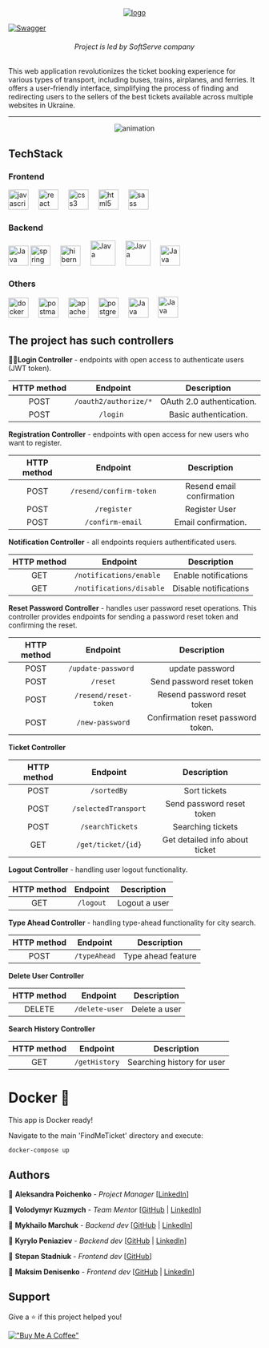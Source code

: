 <div align="center">
<a href="https://imgbb.com/"><img src="https://i.ibb.co/RBK67jt/logo.png" alt="logo" border="0"></a>
</div>

<a href = "https://app.swaggerhub.com/apis/MykhailoMarchuk/FindMETICKET/2">![Swagger](https://img.shields.io/badge/swagger-2.0.0-blue.svg?cacheSeconds=2592000)</a>
<h6 align="center">Project is led by SoftServe company</h6>
This web application revolutionizes the ticket booking experience for various types of transport, including buses,
trains, airplanes, and ferries. It offers a user-friendly interface, simplifying the process of finding and redirecting
users to the sellers of the best tickets available across multiple websites in Ukraine.

***

<div align="center">
<img src="src/main/resources/image/app.gif?raw=true" alt="animation">
</div>

## TechStack

<div>
<div>
<H3>Frontend</H3>
</div>
 <img src="https://skillicons.dev/icons?i=js" height="40" alt="javascript logo"  />
  <img width="12" />
  <img src="https://cdn.jsdelivr.net/gh/devicons/devicon/icons/react/react-original.svg" height="40" alt="react logo"  />
  <img width="12" />
 <img src="https://skillicons.dev/icons?i=css" height="40" alt="css3 logo"  />
  <img width="12" />
  <img src="https://skillicons.dev/icons?i=html" height="40" alt="html5 logo"  />
<img width="12" />
  <img src="https://skillicons.dev/icons?i=sass" height="40" alt="sass logo"  />
</div>

<div>
<div>
<H3>Backend</H3>
</div>
<img src="https://user-images.githubusercontent.com/25181517/117201156-9a724800-adec-11eb-9a9d-3cd0f67da4bc.png" alt="Java" width="40" height="40">
  <img src="https://skillicons.dev/icons?i=spring" height="40" alt="spring logo"  />
  <img width="12" />
<img src="https://skillicons.dev/icons?i=hibernate" height="40" alt="hibernate logo"  />
  <img width="12" />
<img src="https://user-images.githubusercontent.com/25181517/183892181-ad32b69e-3603-418c-b8e7-99e976c2a784.png" alt="Java" width="50" height="50">
 <img width="12" />
<img src="https://user-images.githubusercontent.com/25181517/117533873-484d4480-afef-11eb-9fad-67c8605e3592.png" alt="Java" width="50" height="">
 <img width="12" />
<img src="https://user-images.githubusercontent.com/25181517/192107858-fe19f043-c502-4009-8c47-476fc89718ad.png" alt="Java" width="40" height="40">
 <img width="12" />
</div>

<div>
<div>
<h3>Others</h3>
</div>
<img src="https://skillicons.dev/icons?i=docker" height="40" alt="docker logo"  />
  <img width="12" />
<img src="https://skillicons.dev/icons?i=postman" height="40" alt="postman logo"  />
  <img width="12" />
 <img src="https://skillicons.dev/icons?i=maven" height="40" alt="apachemaven logo"  />
  <img width="12" />
<img src="https://skillicons.dev/icons?i=postgres" height="40" alt="postgresql logo"  />
  <img width="12" />
<img src="https://user-images.githubusercontent.com/25181517/183891673-32824908-bc5d-44f8-8f72-f0415822404a.png" alt="Java" width="40" height="40">
  <img width="12" />
<img src="https://user-images.githubusercontent.com/25181517/186711335-a3729606-5a78-4496-9a36-06efcc74f800.png" alt="Java" width="40" height="42">
  <img width="12" />
</div>

## The project has such controllers

📝🔑**Login Controller** - endpoints with open access to authenticate users (JWT token).

| HTTP method |       Endpoint           |           Description           |
|:-----------:|:------------------------:|:-------------------------------:|
|    POST     | `/oauth2/authorize/*`    |   OAuth 2.0 authentication.    |
|    POST     |    `/login `             |     Basic authentication.       |

**Registration Controller** - endpoints with open access for new users who want to register.

| HTTP method |         Endpoint         |      Description          |
|:-----------:|:------------------------:|:-------------------------:|
|     POST    | `/resend/confirm-token ` | Resend email confirmation |
|     POST    |     `/register`          |   Register User           |
|     POST    |     `/confirm-email`     |    Email confirmation.    |

**Notification Controller** - all endpoints requiers authentificated users.

| HTTP method |         Endpoint         |      Description          |
|:-----------:|:------------------------:|:-------------------------:|
|     GET     | `/notifications/enable ` |   Enable notifications    |
|     GET     | `/notifications/disable` |   Disable notifications   |

**Reset Password Controller** - handles user password reset operations. This controller provides endpoints for sending a password reset token and confirming the reset.

| HTTP method |         Endpoint         |            Description             |
|:-----------:|:------------------------:|:----------------------------------:|
|     POST    |      `/update-password ` | update password                    |
|     POST    |     `/reset`             | Send password reset token          |
|     POST    | `/resend/reset-token`    |  Resend password reset token       |
|     POST    |     `/new-password`      | Confirmation reset password token. |

**Ticket Controller** 

| HTTP method |         Endpoint         |            Description             |
|:-----------:|:------------------------:|:----------------------------------:|
|     POST    |      `/sortedBy`         |              Sort tickets          |
|     POST    |  `/selectedTransport`    |    Send password reset token       |
|     POST    |      `/searchTickets`    |     Searching tickets              |
|     GET     |     `/get/ticket/{id}`   | Get detailed info about ticket     |

**Logout Controller** - handling user logout functionality.

| HTTP method |         Endpoint         |            Description             |
|:-----------:|:------------------------:|:----------------------------------:|
|     GET     |     `/logout`            | Logout a user                      |

**Type Ahead Controller** - handling type-ahead functionality for city search.

| HTTP method |         Endpoint         |            Description             |
|:-----------:|:------------------------:|:----------------------------------:|
|     POST    |     `/typeAhead`         |       Type ahead feature           |

**Delete User Controller** 

| HTTP method |         Endpoint         |            Description             |
|:-----------:|:------------------------:|:----------------------------------:|
|   DELETE    |     `/delete-user`       |           Delete a user            |

**Search History Controller**

| HTTP method |         Endpoint         |            Description             |
|:-----------:|:------------------------:|:----------------------------------:|
|     GET     |     `/getHistory`        |     Searching history for user     |

# Docker 🐳
This app is Docker ready!

Navigate to the main 'FindMeTicket' directory and execute:

````
docker-compose up
````

## Authors

👤 **Aleksandra Poichenko** - *Project Manager* [[LinkedIn](https://www.linkedin.com/in/aleksandra-poichenko/)]

👤 **Volodymyr Kuzmych** - *Team
Mentor* [[GitHub](https://github.com/VKuzmich) | [LinkedIn](https://www.linkedin.com/in/volodymyr-kuzmych-9915942a/)]

👤 **Mykhailo Marchuk** - *Backend
dev* [[GitHub](https://github.com/mishaakamichael999) | [LinkedIn](https://www.linkedin.com/in/mishaakamichael999/)]

👤 **Kyrylo Peniaziev** - *Backend
dev* [[GitHub](https://github.com/Stepan22-prog) | [LinkedIn](https://www.linkedin.com/in/kyrylo-peniaziev-9137a328a/)]

👤 **Stepan Stadniuk** - *Frontend dev* [[GitHub](https://github.com/Stepan22-prog)]

👤 **Maksim Denisenko** - *Frontend
dev* [[GitHub](https://github.com/maks2708) | [LinkedIn](https://www.linkedin.com/in/%D0%BC%D0%B0%D0%BA%D1%81%D0%B8%D0%BC-%D0%B4%D0%B5%D0%BD%D0%B8%D1%81%D0%B5%D0%BD%D0%BA%D0%BE-ba4b932b9/)]

## Support

Give a ⭐️ if this project helped you!

[!["Buy Me A Coffee"](https://www.buymeacoffee.com/assets/img/custom_images/orange_img.png)](https://www.buymeacoffee.com/findmeticket)
